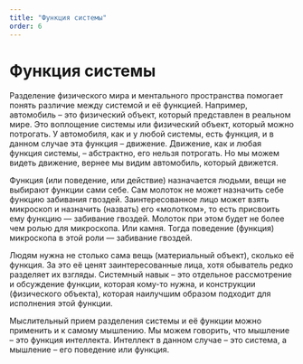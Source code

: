 ```yaml
---
title: "Функция системы"
order: 6
---
```


# Функция системы



Разделение физического мира и ментального пространства помогает понять различие между системой и её функцией. Например, автомобиль – это физический объект, который представлен в реальном мире. Это воплощение системы или физический объект, который можно потрогать. У автомобиля, как и у любой системы, есть функция, и в данном случае эта функция – движение. Движение, как и любая функция системы, – абстрактно, его нельзя потрогать. Но мы можем видеть движение, вернее мы видим автомобиль, который движется.

Функция (или поведение, или действие) назначается людьми, вещи не выбирают функции сами себе. Сам молоток не может назначить себе функцию забивания гвоздей. Заинтересованное лицо может взять микроскоп и назначить (назвать) его «молотком», то есть присвоить ему функцию — забивание гвоздей. Молоток при этом будет не более чем ролью для микроскопа. Или камня. Тогда поведение (функция) микроскопа в этой роли — забивание гвоздей.

Людям нужна не столько сама вещь (материальный объект), сколько её функция. За это её ценят заинтересованные лица, хотя обыватель редко разделяет их взгляды. Системный навык – это отдельное рассмотрение и обсуждение функции, которая кому-то нужна, и конструкции (физического объекта), которая наилучшим образом подходит для исполнения этой функции.

Мыслительный прием разделения системы и её функции можно применить и к самому мышлению. Мы можем говорить, что мышление – это функция интеллекта. Интеллект в данном случае – это система, а мышление – его поведение или функция.

